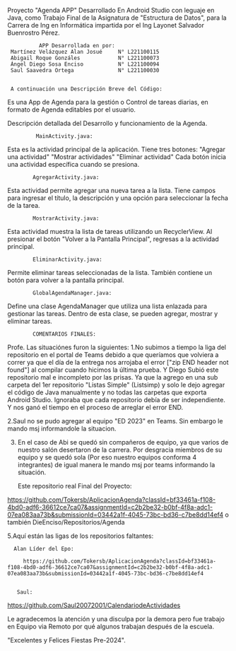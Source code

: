 Proyecto "Agenda APP" Desarrollado En Android Studio  con leguaje en Java, como Trabajo Final de la Asignatura de "Estructura de Datos",
para la Carrera de Ing en Informática impartida por el Ing Layonet Salvador Buenrostro Pérez. 

              APP Desarrollada en por: 
     Martínez Velázquez Alan Josué     N° L221100115 
     Abigail Roque Gonzáles            N° L221100073 
     Ángel Diego Sosa Enciso           N° L221100094 
     Saul Saavedra Ortega              N° L221100030
     
 
     A continuación una Descripción Breve del Código:

Es una App de Agenda para la gestión o Control de tareas diarias, en formato de Agenda editables por el usuario.

Descripción detallada del Desarrollo y funcionamiento de la Agenda.

             MainActivity.java: 
 Esta es la actividad principal de la aplicación. Tiene tres botones: 
 "Agregar una actividad" 
 "Mostrar actividades" 
 "Eliminar actividad"
Cada botón inicia una actividad específica cuando se presiona.

            AgregarActivity.java: 
 Esta actividad permite agregar una nueva tarea a la lista. Tiene campos para ingresar el título, la descripción y una opción para seleccionar la fecha de la tarea. 

            MostrarActivity.java: 
Esta actividad muestra la lista de tareas utilizando un RecyclerView. Al presionar el botón "Volver a la Pantalla Principal", regresas a la actividad principal. 
           
            EliminarActivity.java: 
Permite eliminar tareas seleccionadas de la lista. También contiene un botón para volver a la pantalla principal. 

            GlobalAgendaManager.java: 
Define una clase AgendaManager que utiliza una lista enlazada para gestionar las tareas. Dentro de esta clase, se pueden agregar, mostrar y eliminar tareas.


            COMENTARIOS FINALES: 
Profe.
Las situaciónes furon la siguientes:
1.No subimos a tiempo la liga del repositorio en el portal de Teams debido a que queríamos que volviera a correr ya que el día de la entrega nos arrojaba el error ["zip END header not found"] al compilar cuando hicimos la última prueba. Y Diego Subió este repositorio mal e incompleto por las prisas. Ya que la agrego en una sub carpeta del 1er repositorio "Listas Simple" (Listsimp) y solo le dejo agregar el código de Java manualmente y no todas las carpetas que exporta Android Studio. Ignoraba que cada repositorio debía de ser independiente. Y nos ganó el tiempo en el proceso de arreglar el error END.

2.Saul no se pudo agregar al equipo "ED 2023" en Teams. Sin embargo le mando msj informandole la situacion. 

3. En el caso de Abi se quedó sin compañeros de equipo, ya que varios de nuestro salón desertaron de la carrera. Por desgracia  miembros de su equipo y se quedó sola (Por eso nuestro equipos conforma 4 integrantes) de igual manera le mando msj por teams informando la situación.

      Este repositorio real Final del Proyecto:
 
https://github.com/Tokersb/AplicacionAgenda?classId=bf33461a-f108-4bd0-adf6-36612ce7ca07&assignmentId=c2b2be32-b0bf-4f8a-adc1-07ea083aa73b&submissionId=03442a1f-4045-73bc-bd36-c7be8dd14ef4 o también DieEnciso/Repositorios/Agenda

5.Aquí están las ligas de los repositorios faltantes: 
      
      Alan Líder del Epo:      

         https://github.com/Tokersb/AplicacionAgenda?classId=bf33461a-f108-4bd0-adf6-36612ce7ca07&assignmentId=c2b2be32-b0bf-4f8a-adc1-07ea083aa73b&submissionId=03442a1f-4045-73bc-bd36-c7be8dd14ef4


       Saul:   
  https://github.com/Saul20072001/CalendariodeActividades
  
  Le agradecemos la atención y una disculpa por la demora pero fue trabajo en Equipo via Remoto por qué algunos trabajan después de la escuela.

  "Excelentes y Felices Fiestas Pre-2024".
